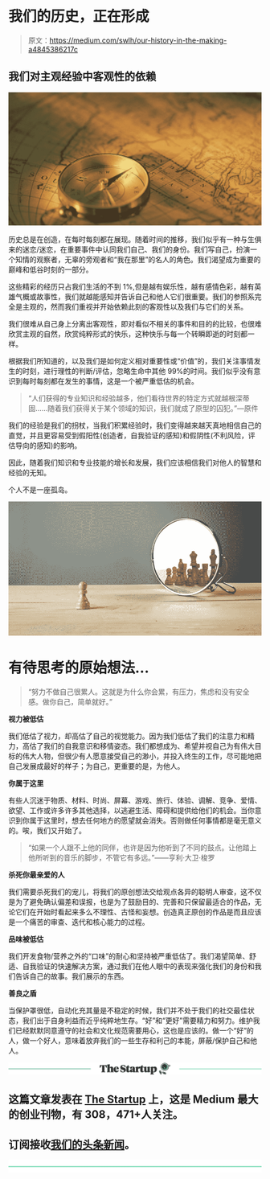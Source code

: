 # 我们的历史，正在形成

> 原文：<https://medium.com/swlh/our-history-in-the-making-a4845386217c>

## 我们对主观经验中客观性的依赖

![](img/a644b40c322f3bde789d9cd963bc77f3.png)

历史总是在创造，在每时每刻都在展现。随着时间的推移，我们似乎有一种与生俱来的迷恋/迷恋，在重要事件中认同我们自己、我们的身份。我们写自己，扮演一个知情的观察者，无辜的旁观者和“我在那里”的名人的角色。我们渴望成为重要的巅峰和低谷时刻的一部分。

这些精彩的经历只占我们生活的不到 1%,但是越有娱乐性，越有感情色彩，越有英雄气概或故事性，我们就越能感知并告诉自己和他人它们很重要。我们的参照系完全是主观的，然而我们重视并开始依赖此刻的客观性以及我们与它们的关系。

我们很难从自己身上分离出客观性，即对看似不相关的事件和目的的比较，也很难欣赏主观的自然，欣赏纯粹形式的快乐，这种快乐与每一个转瞬即逝的时刻都一样。

根据我们所知道的，以及我们是如何定义相对重要性或“价值”的，我们关注事情发生的时刻，进行理性的判断/评估，忽略生命中其他 99%的时间。我们似乎没有意识到每时每刻都在发生的事情，这是一个被严重低估的机会。

> “人们获得的专业知识和经验越多，他们看待世界的特定方式就越根深蒂固……随着我们获得关于某个领域的知识，我们就成了原型的囚犯。”—原件

我们的经验是我们的拐杖，当我们积累经验时，我们变得越来越天真地相信自己的直觉，并且更容易受到假阳性(创造者，自我验证的感知)和假阴性(不利风险，评估导向的感知)的影响。

因此，随着我们知识和专业技能的增长和发展，我们应该相信我们对他人的智慧和经验的无知。

个人不是一座孤岛。

![](img/eca5ddc5648887674b584f92306badf4.png)

# 有待思考的原始想法…

> “努力不做自己很累人。这就是为什么你会累，有压力，焦虑和没有安全感。做你自己，简单就好。”

**视力被低估**

我们低估了视力，却高估了自己的视觉能力。因为我们低估了我们的注意力和精力，高估了我们的自我意识和移情姿态。我们都想成为、希望并视自己为有伟大目标的伟大人物，但很少有人愿意接受自己的渺小，并投入终生的工作，尽可能地把自己发展成最好的样子；为自己，更重要的是，为他人。

**你属于这里**

有些人沉迷于物质、材料、时尚、屏幕、游戏、旅行、体验、调解、竞争、爱情、欲望、工作或许多许多其他选择，以逃避生活、障碍和提供给他们的机会。当你意识到你属于这里时，想去任何地方的愿望就会消失。否则做任何事情都是毫无意义的。唉，我们又开始了。

> “如果一个人跟不上他的同伴，也许是因为他听到了不同的鼓点。让他踏上他所听到的音乐的脚步，不管它有多远。”——亨利·大卫·梭罗

**杀死你最亲爱的人**

我们需要杀死我们的宠儿，将我们的原创想法交给观点各异的聪明人审查，这不仅是为了避免确认偏差和误报，也是为了鼓励目的、完善和只保留最适合的作品，无论它们在开始时看起来多么不理性、古怪和妄想。创造真正原创的作品是而且应该是一个痛苦的审查、迭代和核心能力的过程。

**品味被低估**

我们开发食物/营养之外的“口味”的耐心和坚持被严重低估了。我们渴望简单、舒适、自我验证的快速解决方案，通过我们在他人眼中的表现来强化我们的身份和我们告诉自己的故事。我们展示的东西。

**善良之盾**

当保护罩很低，自动化充其量是不稳定的时候，我们并不处于我们的社交最佳状态，我们出于自身利益而近乎纯粹地生存。“好”和“更好”需要精力和努力。维护我们已经默默同意遵守的社会和文化规范需要用心，这也是应该的。做一个“好”的人，做一个好人，意味着放弃我们的一些生存和利己的本能，屏蔽/保护自己和他人。

[![](img/308a8d84fb9b2fab43d66c117fcc4bb4.png)](https://medium.com/swlh)

## 这篇文章发表在 [The Startup](https://medium.com/swlh) 上，这是 Medium 最大的创业刊物，有 308，471+人关注。

## 订阅接收[我们的头条新闻](http://growthsupply.com/the-startup-newsletter/)。

[![](img/b0164736ea17a63403e660de5dedf91a.png)](https://medium.com/swlh)